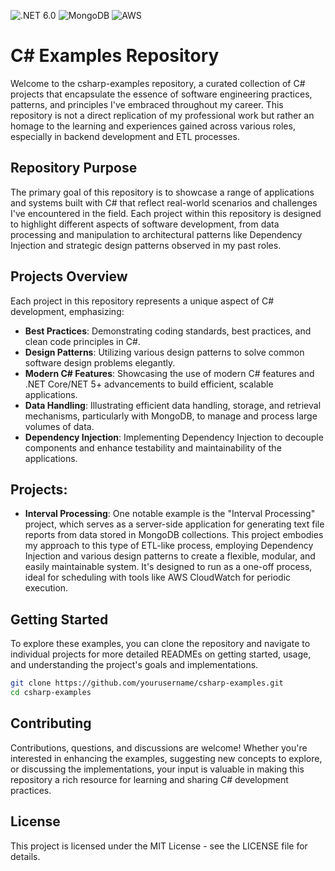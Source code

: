 ![.NET 6.0](https://img.shields.io/badge/.NET-6.0-blueviolet) ![MongoDB](https://img.shields.io/badge/MongoDB-%234ea94b.svg?&logo=mongodb&labelColor=white) ![AWS](https://img.shields.io/badge/AWS-232F3E?&style=flat&logo=amazon-aws&labelColor=orange&logoColor=232F3E)


# C# Examples Repository
Welcome to the csharp-examples repository, a curated collection of C# projects that encapsulate the essence of software engineering practices, patterns, and principles I've embraced throughout my career. This repository is not a direct replication of my professional work but rather an homage to the learning and experiences gained across various roles, especially in backend development and ETL processes.

## Repository Purpose
The primary goal of this repository is to showcase a range of applications and systems built with C# that reflect real-world scenarios and challenges I've encountered in the field. Each project within this repository is designed to highlight different aspects of software development, from data processing and manipulation to architectural patterns like Dependency Injection and strategic design patterns observed in my past roles.

## Projects Overview
Each project in this repository represents a unique aspect of C# development, emphasizing:

- **Best Practices**: Demonstrating coding standards, best practices, and clean code principles in C#.
- **Design Patterns**: Utilizing various design patterns to solve common software design problems elegantly.
- **Modern C# Features**: Showcasing the use of modern C# features and .NET Core/NET 5+ advancements to build efficient, scalable applications.
- **Data Handling**: Illustrating efficient data handling, storage, and retrieval mechanisms, particularly with MongoDB, to manage and process large volumes of data.
- **Dependency Injection**: Implementing Dependency Injection to decouple components and enhance testability and maintainability of the applications.

## Projects:
- **Interval Processing**:
One notable example is the "Interval Processing" project, which serves as a server-side application for generating text file reports from data stored in MongoDB collections. This project embodies my approach to this type of ETL-like process, employing Dependency Injection and various design patterns to create a flexible, modular, and easily maintainable system. It's designed to run as a one-off process, ideal for scheduling with tools like AWS CloudWatch for periodic execution.

## Getting Started
To explore these examples, you can clone the repository and navigate to individual projects for more detailed READMEs on getting started, usage, and understanding the project's goals and implementations.

```bash 
git clone https://github.com/yourusername/csharp-examples.git 
cd csharp-examples
```

## Contributing
Contributions, questions, and discussions are welcome! Whether you're interested in enhancing the examples, suggesting new concepts to explore, or discussing the implementations, your input is valuable in making this repository a rich resource for learning and sharing C# development practices.

## License
This project is licensed under the MIT License - see the LICENSE file for details.